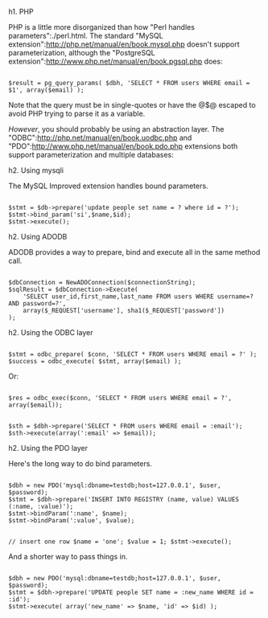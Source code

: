 h1. PHP

PHP is a little more disorganized than how "Perl handles parameters":./perl.html. The standard "MySQL extension":http://php.net/manual/en/book.mysql.php doesn't support parameterization, although the "PostgreSQL extension":http://www.php.net/manual/en/book.pgsql.php does:

<code>
$result = pg_query_params( $dbh, 'SELECT * FROM users WHERE email = $1', array($email) );
</code>

Note that the query must be in single-quotes or have the @$@ escaped to avoid PHP trying to parse it as a variable.

*However*, you should probably be using an abstraction layer.  The "ODBC":http://php.net/manual/en/book.uodbc.php and "PDO":http://www.php.net/manual/en/book.pdo.php extensions both support parameterization and multiple databases:

h2. Using mysqli

The MySQL Improved extension handles bound parameters.

<code>
$stmt = $db->prepare('update people set name = ? where id = ?');
$stmt->bind_param('si',$name,$id);
$stmt->execute();
</code>

h2. Using ADODB

ADODB provides a way to prepare, bind and execute all in the same method call.

<code>
$dbConnection = NewADOConnection($connectionString);
$sqlResult = $dbConnection->Execute(
    'SELECT user_id,first_name,last_name FROM users WHERE username=? AND password=?',
    array($_REQUEST['username'], sha1($_REQUEST['password'])
);
</code>

h2. Using the ODBC layer

<code>
$stmt = odbc_prepare( $conn, 'SELECT * FROM users WHERE email = ?' );
$success = odbc_execute( $stmt, array($email) );
</code>

Or:

<code>
$res = odbc_exec($conn, 'SELECT * FROM users WHERE email = ?', array($email));

$sth = $dbh->prepare('SELECT * FROM users WHERE email = :email');
$sth->execute(array(':email' => $email));
</code>

h2. Using the PDO layer

Here's the long way to do bind parameters.

<code>
$dbh = new PDO('mysql:dbname=testdb;host=127.0.0.1', $user, $password);
$stmt = $dbh->prepare('INSERT INTO REGISTRY (name, value) VALUES (:name, :value)');
$stmt->bindParam(':name', $name);
$stmt->bindParam(':value', $value);

// insert one row
$name = 'one';
$value = 1;
$stmt->execute();
</code>

And a shorter way to pass things in.

<code>
$dbh = new PDO('mysql:dbname=testdb;host=127.0.0.1', $user, $password);
$stmt = $dbh->prepare('UPDATE people SET name = :new_name WHERE id = :id');
$stmt->execute( array('new_name' => $name, 'id' => $id) );
</code>
